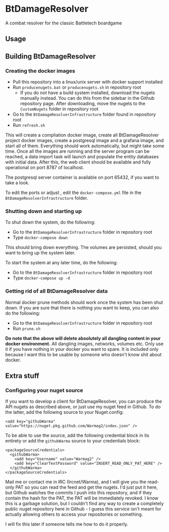 # BtDamageResolver
A combat resolver for the classic Battletech boardgame

## Usage

## Building BtDamageResolver

### Creating the docker images

* Pull this repository into a linux/unix server with docker support installed
* Run `producenugets.bat` or `producenugets.sh` in repository root
  - If you do not have a build system installed, download the nugets manually instead. You can do this from the sidebar in the Github repository page. After downloading, move the nugets to the `CustomNugets` folder in repository root
* Go to the `BtDamageResolverInfrastructure` folder found in repository root
* Run `refresh.sh`

This will create a compliation docker image, create all BtDamageResolver project docker images, create a postgresql image and a grafana image, and start all of them. Everything should work automatically, but might take some time. Once all the images are running and the server program can be reached, a data import task will launch and populate the entity databases with initial data. After this, the web client should be available and fully operational on port 8787 of localhost.

The postgresql server container is available on port 65432, if you want to take a look.

To edit the ports or adjust , edit the `docker-compose.yml` file in the `BtDamageResolverInfrastructure` folder.

### Shutting down and starting up

To shut down the system, do the following:

* Go to the `BtDamageResolverInfrastructure` folder in repository root
* Type `docker-compose down`

This should bring down everything. The volumes are persisted, should you want to bring up the system later.

To start the system at any later time, do the following:

* Go to the `BtDamageResolverInfrastructure` folder in repository root
* Type `docker-compose up -d`

### Getting rid of all BtDamageResolver data

Normal docker prune methods should work once the system has been shut down. If you are sure that there is nothing you want to keep, you can also do the following:

* Go to the `BtDamageResolverInfrastructure` folder in repository root
* Run `prune.sh`

**Do note that the above will delete absolutely all dangling content in your docker environment.** All dangling images, networks, volumes etc. Only use it if you have nothing in your docker you want to spare. It is included only because I want this to be usable by someone who doesn't know shit about docker.

## Extra stuff

### Configuring your nuget source

If you want to develop a client for BtDamageResolver, you can produce the API nugets as described above, or just use my nuget feed in Github. To do the latter, add the following source to your Nuget.config:

    <add key="githubWarma" value="https://nuget.pkg.github.com/Warmag2/index.json" />

To be able to use the source, add the following credential block in its entirety or add the `githubWarma` source to your credentials block:

    <packageSourceCredentials>
      <githubWarma>
        <add key="Username" value="Warmag2" />
        <add key="ClearTextPassword" value="INSERT_READ_ONLY_PAT_HERE" />
      </githubWarma>
    </packageSourceCredentials>

Mail me or contact me in IRC (Ircnet/Warma), and I will give you the read-only PAT so you can read the feed and get the nugets. I'd just put it here, but Github watches the commits I push into this repository, and if they contain the hash for the PAT, the PAT will be immediately revoked. I know this is a garbage solution, but I couldn't find any way to create a completely public nuget repository here in Github - I guess this service isn't meant for actually allowing others to access your repositories or something.

I will fix this later if someone tells me how to do it properly.
